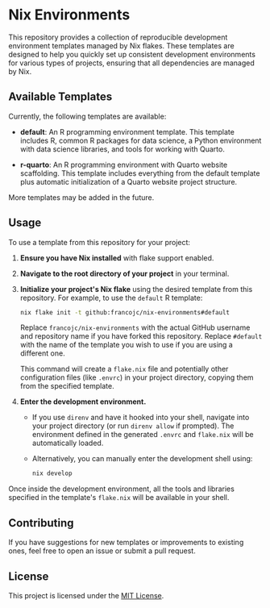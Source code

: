 # Nix Environments

This repository provides a collection of reproducible development environment templates managed by Nix flakes. These templates are designed to help you quickly set up consistent development environments for various types of projects, ensuring that all dependencies are managed by Nix.

## Available Templates

Currently, the following templates are available:

-   **default**: An R programming environment template. This template includes R, common R packages for data science, a Python environment with data science libraries, and tools for working with Quarto.

-   **r-quarto**: An R programming environment with Quarto website scaffolding. This template includes everything from the default template plus automatic initialization of a Quarto website project structure.

More templates may be added in the future.

## Usage

To use a template from this repository for your project:

1.  **Ensure you have Nix installed** with flake support enabled.
2.  **Navigate to the root directory of your project** in your terminal.
3.  **Initialize your project's Nix flake** using the desired template from this repository. For example, to use the `default` R template:

    ```bash
    nix flake init -t github:francojc/nix-environments#default
    ```

    Replace `francojc/nix-environments` with the actual GitHub username and repository name if you have forked this repository. Replace `#default` with the name of the template you wish to use if you are using a different one.

    This command will create a `flake.nix` file and potentially other configuration files (like `.envrc`) in your project directory, copying them from the specified template.

4.  **Enter the development environment.**

    -   If you use `direnv` and have it hooked into your shell, navigate into your project directory (or run `direnv allow` if prompted). The environment defined in the generated `.envrc` and `flake.nix` will be automatically loaded.
    -   Alternatively, you can manually enter the development shell using:

        ```bash
        nix develop
        ```

Once inside the development environment, all the tools and libraries specified in the template's `flake.nix` will be available in your shell.

## Contributing

If you have suggestions for new templates or improvements to existing ones, feel free to open an issue or submit a pull request.

## License

This project is licensed under the [MIT License](LICENSE).

